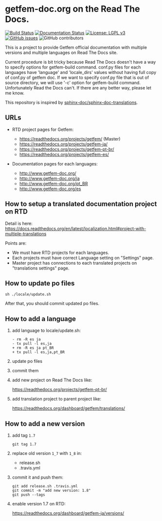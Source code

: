 # getfem-doc.org on the Read The Docs.

[![Build Status](https://travis-ci.com/getfem-doc/getfem-doc-translations.svg?branch=master)](https://travis-ci.com/getfem-doc/getfem-doc-translations)
[![Documentation Status](https://readthedocs.org/projects/getfem/badge/?version=latest)](https://getfem.readthedocs.io/en/latest/?badge=latest)
[![License: LGPL v3](https://img.shields.io/badge/License-LGPL%20v3-blue.svg)](https://www.gnu.org/licenses/lgpl-3.0)
[![GitHub issues](https://img.shields.io/github/issues/getfem-doc/getfem-doc-translations.svg?style=flat-square)](https://img.shields.io/github/issues/getfem-doc/getfem-doc-translations?style=flat-square)
![GitHub contributors](https://img.shields.io/github/contributors/getfem-doc/getfem-doc-translations?style=flat-square)

This is a project to provide Getfem official documentation with multiple versions and multiple languages on Read The Docs site.

Current procedure is bit tricky because Read The Docs doesn't have a way to specify options for getfem-build command.
conf.py files for each languages have 'language' and 'locale_dirs' values without having full copy of conf.py of getfem doc. If we want to specify conf.py file that is out of source directory, we will use '-c' option for getfem-build command. Unfortunately Read the Docs can't. If there are any better way, please let me know.

This repository is inspired by [sphinx-doc/sphinx-doc-translations](https://github.com/sphinx-doc/sphinx-doc-translations.git).

## URLs

* RTD project pages for Getfem:

  * https://readthedocs.org/projects/getfem/  (Master)
  * https://readthedocs.org/projects/getfem-ja/
  * https://readthedocs.org/projects/getfem-pt-br/
  * https://readthedocs.org/projects/getfem-es/

* Documentation pages for each languages:

  * http://www.getfem-doc.org/
  * http://www.getfem-doc.org/ja
  * http://www.getfem-doc.org/pt_BR
  * http://www.getfem-doc.org/es

## How to setup a translated documentation project on RTD

Detail is here: https://docs.readthedocs.org/en/latest/localization.html#project-with-multiple-translations

Points are:

* We must have RTD projects for each languages.
* Each projects must have correct Language setting on "Settings" page.
* Master project has connections to each translated projects on "translations settings" page.


## How to update po files

```
sh ./locale/update.sh
```

After that, you should commit updated po files.


## How to add a language

1. add language to locale/update.sh:

   ```
   - rm -R es ja
   - tx pull -l es,ja
   + rm -R es ja pt_BR
   + tx pull -l es,ja,pt_BR
   ```

2. update po files

3. commit them

4. add new project on Read The Docs like:

   https://readthedocs.org/projects/getfem-pt-br/

5. add translation project to parent project like:

   https://readthedocs.org/dashboard/getfem/translations/


## How to add a new version

1. add tag `1.7`

   ```
   git tag 1.7
   ```

2. replace old version `1_7` with `1_8` in:

   - release.sh
   - .travis.yml

3. commit it and push them:

   ```
   git add release.sh .travis.yml
   git commit -m "add new version: 1.8"
   git push --tags
   ```

4. enable version 1.7 on RTD:

   https://readthedocs.org/dashboard/getfem-ja/versions/

